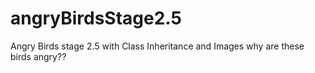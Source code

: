 # angryBirdsStage2.5
Angry Birds stage 2.5 with Class Inheritance and Images
why are these birds angry??
